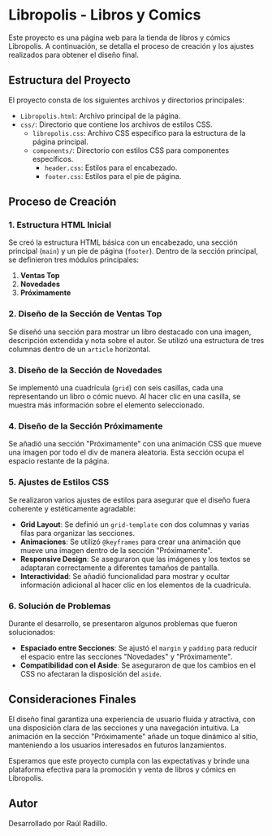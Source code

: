 # Libropolis - Libros y Comics

Este proyecto es una página web para la tienda de libros y cómics Libropolis. A continuación, se detalla el proceso de creación y los ajustes realizados para obtener el diseño final.

## Estructura del Proyecto

El proyecto consta de los siguientes archivos y directorios principales:

- `Libropolis.html`: Archivo principal de la página.
- `css/`: Directorio que contiene los archivos de estilos CSS.
  - `libropolis.css`: Archivo CSS específico para la estructura de la página principal.
  - `components/`: Directorio con estilos CSS para componentes específicos.
    - `header.css`: Estilos para el encabezado.
    - `footer.css`: Estilos para el pie de página.

## Proceso de Creación

### 1. Estructura HTML Inicial

Se creó la estructura HTML básica con un encabezado, una sección principal (`main`) y un pie de página (`footer`). Dentro de la sección principal, se definieron tres módulos principales:

1. **Ventas Top**
2. **Novedades**
3. **Próximamente**

### 2. Diseño de la Sección de Ventas Top

Se diseñó una sección para mostrar un libro destacado con una imagen, descripción extendida y nota sobre el autor. Se utilizó una estructura de tres columnas dentro de un `article` horizontal.

### 3. Diseño de la Sección de Novedades

Se implementó una cuadrícula (`grid`) con seis casillas, cada una representando un libro o cómic nuevo. Al hacer clic en una casilla, se muestra más información sobre el elemento seleccionado.

### 4. Diseño de la Sección Próximamente

Se añadió una sección "Próximamente" con una animación CSS que mueve una imagen por todo el div de manera aleatoria. Esta sección ocupa el espacio restante de la página.

### 5. Ajustes de Estilos CSS

Se realizaron varios ajustes de estilos para asegurar que el diseño fuera coherente y estéticamente agradable:

- **Grid Layout**: Se definió un `grid-template` con dos columnas y varias filas para organizar las secciones.
- **Animaciones**: Se utilizó `@keyframes` para crear una animación que mueve una imagen dentro de la sección "Próximamente".
- **Responsive Design**: Se aseguraron que las imágenes y los textos se adaptaran correctamente a diferentes tamaños de pantalla.
- **Interactividad**: Se añadió funcionalidad para mostrar y ocultar información adicional al hacer clic en los elementos de la cuadrícula.

### 6. Solución de Problemas

Durante el desarrollo, se presentaron algunos problemas que fueron solucionados:

- **Espaciado entre Secciones**: Se ajustó el `margin` y `padding` para reducir el espacio entre las secciones "Novedades" y "Próximamente".
- **Compatibilidad con el Aside**: Se aseguraron de que los cambios en el CSS no afectaran la disposición del `aside`.

## Consideraciones Finales

El diseño final garantiza una experiencia de usuario fluida y atractiva, con una disposición clara de las secciones y una navegación intuitiva. La animación en la sección "Próximamente" añade un toque dinámico al sitio, manteniendo a los usuarios interesados en futuros lanzamientos.

Esperamos que este proyecto cumpla con las expectativas y brinde una plataforma efectiva para la promoción y venta de libros y cómics en Libropolis.

## Autor

Desarrollado por Raúl Radillo.

